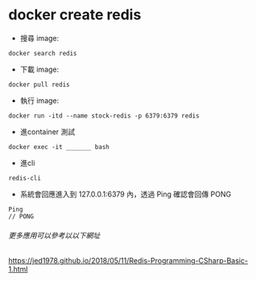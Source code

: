 # **docker create redis**

- 搜尋 image:
```
docker search redis
```

- 下載 image:
```
docker pull redis
```

- 執行 image:
```
docker run -itd --name stock-redis -p 6379:6379 redis
```

- 進container 測試
```
docker exec -it _______ bash
```

- 進cli
```
redis-cli
```

- 系統會回應進入到 127.0.0.1:6379 內，透過 Ping 確認會回傳 PONG 
```
Ping
// PONG
```

###### 更多應用可以參考以以下網址
https://jed1978.github.io/2018/05/11/Redis-Programming-CSharp-Basic-1.html

